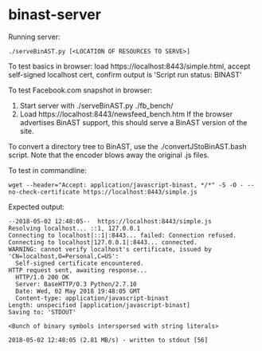 # binast-server
Running server:
```
./serveBinAST.py [<LOCATION OF RESOURCES TO SERVE>]
```

To test basics in browser: load https://localhost:8443/simple.html, accept self-signed localhost cert, confirm output is 'Script run status: BINAST'

To test Facebook.com snapshot in browser:
1. Start server with ./serveBinAST.py ./fb_bench/
1. Load https://localhost:8443/newsfeed_bench.htm
If the browser advertises BinAST support, this should serve a BinAST version of the site.

To convert a directory tree to BinAST, use the ./convertJStoBinAST.bash script. Note that the encoder blows away the original .js files.


To test in commandline:
```
wget --header="Accept: application/javascript-binast, */*" -S -O - --no-check-certificate https://localhost:8443/simple.js
```

Expected output:
```
--2018-05-02 12:48:05--  https://localhost:8443/simple.js
Resolving localhost... ::1, 127.0.0.1
Connecting to localhost|::1|:8443... failed: Connection refused.
Connecting to localhost|127.0.0.1|:8443... connected.
WARNING: cannot verify localhost's certificate, issued by 'CN=localhost,O=Personal,C=US':
  Self-signed certificate encountered.
HTTP request sent, awaiting response...
  HTTP/1.0 200 OK
  Server: BaseHTTP/0.3 Python/2.7.10
  Date: Wed, 02 May 2018 19:48:05 GMT
  Content-type: application/javascript-binast
Length: unspecified [application/javascript-binast]
Saving to: 'STDOUT'

<Bunch of binary symbols interspersed with string literals>

2018-05-02 12:48:05 (2.81 MB/s) - written to stdout [56]
```
